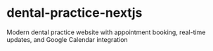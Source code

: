 # dental-practice-nextjs
Modern dental practice website with appointment booking, real-time updates, and Google Calendar integration
